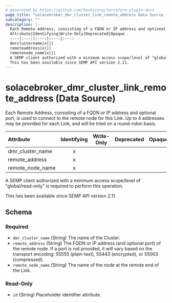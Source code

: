 ```yaml
---
# generated by https://github.com/hashicorp/terraform-plugin-docs
page_title: "solacebroker_dmr_cluster_link_remote_address Data Source - solacebroker"
subcategory: ""
description: |-
  Each Remote Address, consisting of a FQDN or IP address and optional port, is used to connect to the remote node for this Link. Up to 4 addresses may be provided for each Link, and will be tried on a round-robin basis.
  Attribute|Identifying|Write-Only|Deprecated|Opaque
  :---|:---:|:---:|:---:|:---:
  dmrclustername|x|||
  remoteaddress|x|||
  remotenode_name|x|||
  A SEMP client authorized with a minimum access scope/level of "global/read-only" is required to perform this operation.
  This has been available since SEMP API version 2.11.
---
```


# solacebroker_dmr_cluster_link_remote_address (Data Source)

Each Remote Address, consisting of a FQDN or IP address and optional port, is used to connect to the remote node for this Link. Up to 4 addresses may be provided for each Link, and will be tried on a round-robin basis.


Attribute|Identifying|Write-Only|Deprecated|Opaque
:---|:---:|:---:|:---:|:---:
dmr_cluster_name|x|||
remote_address|x|||
remote_node_name|x|||



A SEMP client authorized with a minimum access scope/level of "global/read-only" is required to perform this operation.

This has been available since SEMP API version 2.11.



<!-- schema generated by tfplugindocs -->
## Schema

### Required

- `dmr_cluster_name` (String) The name of the Cluster.
- `remote_address` (String) The FQDN or IP address (and optional port) of the remote node. If a port is not provided, it will vary based on the transport encoding: 55555 (plain-text), 55443 (encrypted), or 55003 (compressed).
- `remote_node_name` (String) The name of the node at the remote end of the Link.

### Read-Only

- `id` (String) Placeholder identifier attribute.
